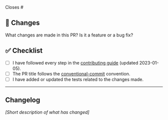 Closes #<issue>

## 🎯 Changes

What changes are made in this PR? Is it a feature or a bug fix?

## ✅ Checklist

- [ ] I have followed every step in the [contributing guide](https://github.com/pluv-io/pluv/blob/master/CONTRIBUTING.md) (updated 2023-01-05).
- [ ] The PR title follows the [conventional-commit](https://www.conventionalcommits.org/en/v1.0.0/) convention.
- [ ] I have added or updated the tests related to the changes made.

---

## Changelog

_[Short description of what has changed]_
